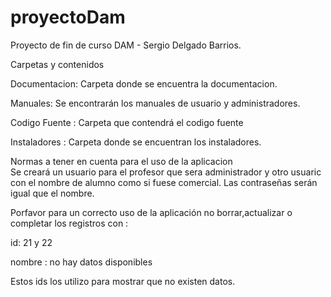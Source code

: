 # proyectoDam
Proyecto de  fin de curso  DAM - Sergio Delgado Barrios.

Carpetas  y contenidos

Documentacion: Carpeta donde se encuentra la documentacion.

Manuales: Se encontrarán los manuales de usuario y administradores.

Codigo Fuente : Carpeta que contendrá el codigo fuente

Instaladores : Carpeta donde se encuentran los instaladores.

Normas a tener en cuenta para el uso de la aplicacion
</br>
Se creará un usuario  para  el profesor que sera administrador y otro usuaric con el nombre de alumno como si fuese comercial.
Las contraseñas serán igual que el nombre.

Porfavor para un correcto uso de la aplicación no borrar,actualizar o completar los registros con :

id: 21 y 22

nombre : no hay datos disponibles

Estos ids los utilizo para mostrar que no existen datos.
